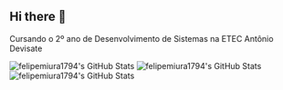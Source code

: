 ## Hi there 👋

Cursando o 2º ano de Desenvolvimento de Sistemas na ETEC Antônio Devisate

<img src="https://github-readme-stats.vercel.app/api?username=felipemiura1794&theme=tokyonight&show_icons=true&hide_border=true&count_private=true" alt="felipemiura1794's GitHub Stats" />

<img src="https://github-readme-stats.vercel.app/api/top-langs/?username=felipemiura1794&theme=tokyonight&show_icons=true&hide_border=true&layout=compact" alt="felipemiura1794's GitHub Stats" />

<img src="https://streak-stats.demolab.com?user=felipemiura1794&theme=tokyonight&hide_border=true" alt="felipemiura1794's GitHub Stats" />
